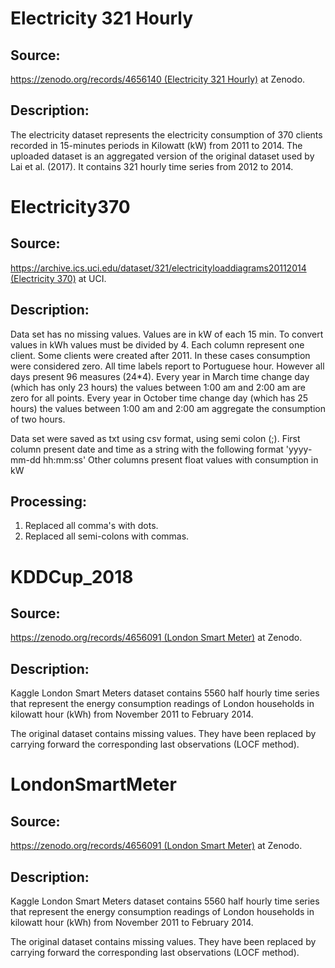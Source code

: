 # Electricity 321 Hourly
## Source:
[https://zenodo.org/records/4656140 (Electricity 321 Hourly)](https://zenodo.org/records/4656140) at Zenodo.
## Description: 
The electricity dataset represents the electricity consumption of 370 clients recorded in 15-minutes periods in Kilowatt (kW) from 2011 to 2014.
The uploaded dataset is an aggregated version of the original dataset used by Lai et al. (2017). It contains 321 hourly time series from 2012 to 2014.

# Electricity370
## Source:
[https://archive.ics.uci.edu/dataset/321/electricityloaddiagrams20112014 (Electricity 370)](https://archive.ics.uci.edu/dataset/321/electricityloaddiagrams20112014) at UCI.

## Description:
Data set has no missing values.
Values are in kW of each 15 min. To convert values in kWh values must be divided by 4.
Each column represent one client. Some clients were created after 2011. In these cases consumption were considered zero.
All time labels report to Portuguese hour. However all days present 96 measures (24*4). Every year in March time change day (which has only 23 hours) the values between 1:00 am and 2:00 am are zero for all points. Every year in October time change day (which has 25 hours) the values between 1:00 am and 2:00 am aggregate the consumption of two hours.

Data set were saved as txt using csv format, using semi colon (;).
First column present date and time as a string with the following format 'yyyy-mm-dd hh:mm:ss'
Other columns present float values with consumption in kW

## Processing:
1. Replaced all comma's with dots.
2. Replaced all semi-colons with commas.

# KDDCup_2018
## Source:
[https://zenodo.org/records/4656091 (London Smart Meter)](https://zenodo.org/records/4656091) at Zenodo.

## Description:
Kaggle London Smart Meters dataset contains 5560 half hourly time series that represent the energy consumption readings of London households in kilowatt hour (kWh) from November 2011 to February 2014.

The original dataset contains missing values. They have been replaced by carrying forward the corresponding last observations (LOCF method).


# LondonSmartMeter

## Source:
[https://zenodo.org/records/4656091 (London Smart Meter)](https://zenodo.org/records/4656091) at Zenodo.

## Description:
Kaggle London Smart Meters dataset contains 5560 half hourly time series that represent the energy consumption readings of London households in kilowatt hour (kWh) from November 2011 to February 2014.

The original dataset contains missing values. They have been replaced by carrying forward the corresponding last observations (LOCF method).
